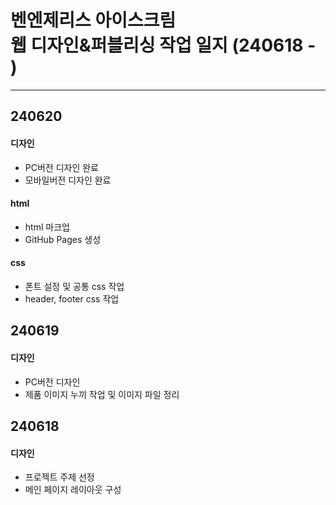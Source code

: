 # 벤엔제리스 아이스크림<br>웹 디자인&퍼블리싱 작업 일지 (240618 - )

----

## 240620
#### 디자인
- PC버전 디자인 완료<br>
- 모바일버전 디자인 완료
#### html
- html 마크업<br>
- GitHub Pages 생성<br>
#### css
- 폰트 설정 및 공통 css 작업<br>
- header, footer css 작업

## 240619
#### 디자인
- PC버전 디자인<br>
- 제품 이미지 누끼 작업 및 이미지 파일 정리

## 240618
#### 디자인
- 프로젝트 주제 선정<br>
- 메인 페이지 레이아웃 구성